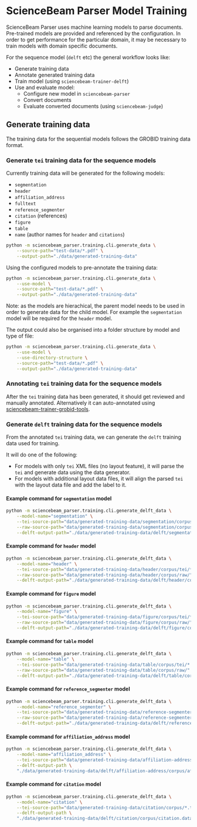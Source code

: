 # ScienceBeam Parser Model Training

ScienceBeam Parser uses machine learning models to parse documents.
Pre-trained models are provided and referenced by the configuration.
In order to get performance for the particular domain, it may be necessary to train
models with domain specific documents.

For the sequence model (`delft` etc) the general workflow looks like:

- Generate training data
- Annotate generated training data
- Train model (using `sciencebeam-trainer-delft`)
- Use and evaluate model:
  - Configure new model in `sciencebeam-parser`
  - Convert documents
  - Evaluate converted documents (using `sciencebeam-judge`)

## Generate training data

The training data for the sequential models follows the GROBID training data format.

### Generate `tei` training data for the sequence models

Currently training data will be generated for the following models:

- `segmentation`
- `header`
- `affiliation_address`
- `fulltext`
- `reference_segmenter`
- `citation` (references)
- `figure`
- `table`
- `name` (author names for `header` and `citations`)

```bash
python -m sciencebeam_parser.training.cli.generate_data \
    --source-path="test-data/*.pdf" \
    --output-path="./data/generated-training-data"
```

Using the configured models to pre-annotate the training data:

```bash
python -m sciencebeam_parser.training.cli.generate_data \
    --use-model \
    --source-path="test-data/*.pdf" \
    --output-path="./data/generated-training-data"
```

Note: as the models are hierachical, the parent model needs to be used
  in order to generate data for the child model.
  For example the `segmentation` model will be required for the `header` model.

The output could also be organised into a folder structure by model and type of file:

```bash
python -m sciencebeam_parser.training.cli.generate_data \
    --use-model \
    --use-directory-structure \
    --source-path="test-data/*.pdf" \
    --output-path="./data/generated-training-data"
```

### Annotating `tei` training data for the sequence models

After the `tei` training data has been generated, it should get reviewed and manually annotated.
Alternatively it can auto-annotated using [sciencebeam-trainer-grobid-tools](https://gitlab.coko.foundation/sciencebeam/sciencebeam-trainer-grobid-tools).

### Generate `delft` training data for the sequence models

From the annotated `tei` training data, we can generate the `delft` training data used for training.

It will do one of the following:

- For models with only `tei` XML files (no layout feature), it will parse the `tei` and generate data using the data generator.
- For models with additional layout data files, it will align the parsed `tei` with the layout data file and add the label to it.

#### Example command for `segmentation` model

```bash
python -m sciencebeam_parser.training.cli.generate_delft_data \
    --model-name="segmentation" \
    --tei-source-path="data/generated-training-data/segmentation/corpus/tei/*.tei.xml" \
    --raw-source-path="data/generated-training-data/segmentation/corpus/raw/" \
    --delft-output-path="./data/generated-training-data/delft/segmentation/corpus/segmentation.data"
```

#### Example command for `header` model

```bash
python -m sciencebeam_parser.training.cli.generate_delft_data \
    --model-name="header" \
    --tei-source-path="data/generated-training-data/header/corpus/tei/*.tei.xml" \
    --raw-source-path="data/generated-training-data/header/corpus/raw/" \
    --delft-output-path="./data/generated-training-data/delft/header/corpus/header.data"
```

#### Example command for `figure` model

```bash
python -m sciencebeam_parser.training.cli.generate_delft_data \
    --model-name="figure" \
    --tei-source-path="data/generated-training-data/figure/corpus/tei/*.tei.xml" \
    --raw-source-path="data/generated-training-data/figure/corpus/raw/" \
    --delft-output-path="./data/generated-training-data/delft/figure/corpus/figure.data"
```

#### Example command for `table` model

```bash
python -m sciencebeam_parser.training.cli.generate_delft_data \
    --model-name="table" \
    --tei-source-path="data/generated-training-data/table/corpus/tei/*.tei.xml" \
    --raw-source-path="data/generated-training-data/table/corpus/raw/" \
    --delft-output-path="./data/generated-training-data/delft/table/corpus/table.data"
```

#### Example command for `reference_segmenter` model

```bash
python -m sciencebeam_parser.training.cli.generate_delft_data \
    --model-name="reference_segmenter" \
    --tei-source-path="data/generated-training-data/reference-segmenter/corpus/tei/*.tei.xml" \
    --raw-source-path="data/generated-training-data/reference-segmenter/corpus/raw/" \
    --delft-output-path="./data/generated-training-data/delft/reference-segmenter/corpus/reference-segmenter.data"
```

#### Example command for `affiliation_address` model

```bash
python -m sciencebeam_parser.training.cli.generate_delft_data \
    --model-name="affiliation_address" \
    --tei-source-path="data/generated-training-data/affiliation-address/corpus/*.tei.xml" \
    --delft-output-path \
    "./data/generated-training-data/delft/affiliation-address/corpus/affiliation-address.data"
```

#### Example command for `citation` model

```bash
python -m sciencebeam_parser.training.cli.generate_delft_data \
    --model-name="citation" \
    --tei-source-path="data/generated-training-data/citation/corpus/*.tei.xml" \
    --delft-output-path \
    "./data/generated-training-data/delft/citation/corpus/citation.data"
```
